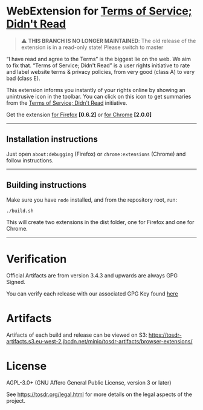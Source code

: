# WebExtension for [Terms of Service; Didn't Read][tosdr]

> :warning: **THIS BRANCH IS NO LONGER MAINTAINED**: The old release of the extension is in a read-only state! Please switch to master

“I have read and agree to the Terms” is the biggest lie on the web.
We aim to fix that. “Terms of Service; Didn't Read” is a user
rights initiative to rate and label website terms & privacy
policies, from very good (class A) to very bad (class E).

This extension informs you instantly of your rights online by
showing an unintrusive icon in the toolbar. You can click on this
icon to get summaries from the [Terms of Service; Didn't
Read][tosdr] initiative.

Get the extension
[for Firefox](https://addons.mozilla.org/en-US/firefox/addon/terms-of-service-didnt-read) **[0.6.2]**
or [for Chrome](https://chrome.google.com/webstore/detail/terms-of-service-didn%E2%80%99t-r/hjdoplcnndgiblooccencgcggcoihigg) **[2.0.0]**

[tosdr]: https://tosdr.org

-----------

Installation instructions
-------------------------

Just open ```about:debugging``` (Firefox) or ``chrome:extensions`` (Chrome) and follow instructions.

-----------

Building instructions
---------------------

Make sure you have `node` installed, and from the repository root, run:

```bash
./build.sh
```
This will create two extensions in the dist folder, one for Firefox and one for Chrome.
 
-----------


Verification
======

Official Artifacts are from version 3.4.3 and upwards are always GPG Signed.

You can verify each release with our associated GPG Key found [here](https://raw.githubusercontent.com/tosdr/browser-extensions/master/signkey_0xE719AF12.asc)


Artifacts
======

Artifacts of each build and release can be viewed on S3: https://tosdr-artifacts.s3.eu-west-2.jbcdn.net/minio/tosdr-artifacts/browser-extensions/


License
======

AGPL-3.0+ (GNU Affero General Public License, version 3 or later)

See <https://tosdr.org/legal.html> for more details on the legal aspects of the project.
